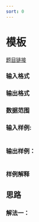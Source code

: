 ```yaml
---
sort: 0
---
```


# 模板

[题目链接](https://www.acwing.com/problem/content/xxx/)




### 输入格式


### 输出格式


### 数据范围



### 输入样例:
```

```
### 输出样例：
```

```
### 样例解释


## 思路

### 解法一：


```c++

```

